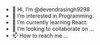 - 👋 Hi, I’m @devendrasingh9298
- 👀 I’m interested in Programming.
- 🌱 I’m currently learning React.
- 💞️ I’m looking to collaborate on ...
- 📫 How to reach me ...

<!---
devendrasingh9298/devendrasingh9298 is a ✨ special ✨ repository because its `README.md` (this file) appears on your GitHub profile.
You can click the Preview link to take a look at your changes.
--->
